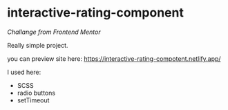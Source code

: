 # interactive-rating-component

*Challange from Frontend Mentor*

Really simple project. 

you can preview site here: https://interactive-rating-compotent.netlify.app/

I used here: 
* SCSS
* radio buttons
* setTimeout
